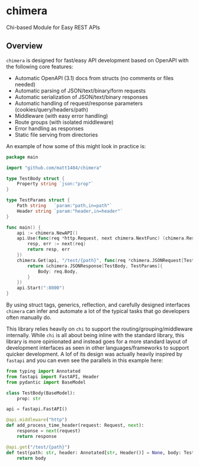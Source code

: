 # chimera
Chi-based Module for Easy REST APIs

## Overview
`chimera` is designed for fast/easy API development based on OpenAPI with the following core features:
- Automatic OpenAPI (3.1) docs from structs (no comments or files needed)
- Automatic parsing of JSON/text/binary/form requests
- Automatic serialization of JSON/text/binary responses
- Automatic handling of request/response parameters (cookies/query/headers/path)
- Middleware (with easy error handling)
- Route groups (with isolated middleware)
- Error handling as responses
- Static file serving from directories

An example of how some of this might look in practice is:

```go
package main

import "github.com/matt1484/chimera"

type TestBody struct {
    Property string `json:"prop"`
}

type TestParams struct {
    Path string   `param:"path,in=path"`
    Header string `param:"header,in=header"`
}

func main() {
    api := chimera.NewAPI()
    api.Use(func(req *http.Request, next chimera.NextFunc) (chimera.ResponseWriter, error) {
        resp, err := next(req)
        return resp, err
    })
    chimera.Get(api, "/test/{path}", func(req *chimera.JSONRequest[TestBody, TestParams]) (*chimera.JSONResponse[TestBody, chimera.Nil], error) {
        return &chimera.JSONResponse[TestBody, TestParams]{
            Body: req.Body,
        }
    })
    api.Start(":8000")
}

```
By using struct tags, generics, reflection, and carefully designed interfaces `chimera` can infer and automate a lot of the typical tasks that go developers often manually do.

This library relies heavily on `chi` to support the routing/grouping/middleware internally. While `chi` is all about being inline with the standard library, this library is more opinionated and instead goes for a more standard layout of development interfaces as seen in other languages/frameworks to support quicker development. A lof of its design was actually heavily inspired by `fastapi` and you can even see the parallels in this example here:

```python
from typing import Annotated
from fastapi import FastAPI, Header
from pydantic import BaseModel

class TestBody(BaseModel):
    prop: str

api = fastapi.FastAPI()

@api.middleware("http")
def add_process_time_header(request: Request, next):
    response = next(request)
    return response

@api.get("/test/{path}")
def test(path: str, header: Annotated[str, Header()] = None, body: TestBody) -> TestBody
    return body
```
